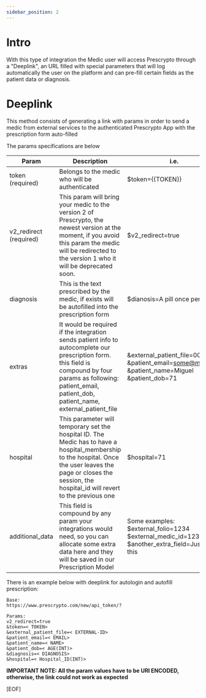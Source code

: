 ```yaml
---
sidebar_position: 2
---
```

# Intro
With this type of integration the Medic user will access Prescrypto through a "Deeplink", an URL filled with special parameters that will log automatically the user on the platform and can pre-fill certain fields as the patient data or diagnosis.

# Deeplink

This method consists of generating a link with params in order to send a medic from external services to the authenticated Prescrypto App with the prescription form auto-filled

The params specifications are below

| Param | Description |  i.e. |
| ----------- | -----------|-----------|
| token (required)     | Belongs to the medic who will be authenticated  |$token={{TOKEN}}|
| v2_redirect (required)   | This param will bring your medic to the version 2 of Prescrypto, the newest version at the moment, if you avoid this param the medic will be redirected to the version 1 who it will be deprecated soon.        |$v2_redirect=true|
|diagnosis|This is the text prescribed by the medic, if exists will be autofilled into the prescription form|$dianosis=A pill once per week|
|extras|	It would be required if the integration sends patient info to autocomplete our prescription form. this field is compound by four params as following: patient_email,  patient_dob, patient_name, external_patient_file| &external_patient_file=0011R &patient_email=some@mail.com &patient_name=Miguel    &patient_dob=71|
| hospital | This parameter will temporary set the hospital ID. The Medic has to have a hospital_membership to the hospital. Once the user leaves the page or closes the session, the hospital_id will revert to the previous one |$hospital=71|
|additional_data|	This field is compound by any param your integrations would need, so you can allocate some extra data here and they will be saved in our Prescription Model|Some examples: $external_folio=1234 $external_medic_id=1234 $another_extra_field=Just like this|

There is an example below with deeplink for autologin and autofill prescription:

```shell
Base: 
https://www.prescrypto.com/new/api_token/?

Params:
v2_redirect=true
&token=< TOKEN>
&external_patient_file=< EXTERNAL-ID>
&patient_email=< EMAIL>
&patient_name=< NAME>
&patient_dob=< AGE(INT)>
&diagnosis=< DIAGNOSIS>
&hospital=< Hospital_ID(INT)>
```
**IMPORTANT NOTE: All the param values have to be URI ENCODED, otherwise, the link could not work as expected**

[EOF]
